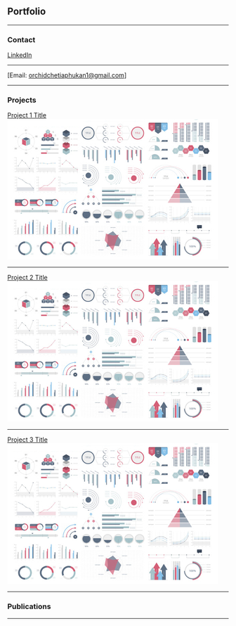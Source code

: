 
## Portfolio
---

### Contact

[LinkedIn](https://www.linkedin.com/in/orchid-chetia-phukan-7ba816169/)

----
[Email: orchidchetiaphukan1@gmail.com]

---

### Projects

[Project 1 Title](/sample_page)
<img src="images/dummy_thumbnail.jpg?raw=true"/>

---
[Project 2 Title](/pdf/sample_presentation.pdf)
<img src="images/dummy_thumbnail.jpg?raw=true"/>

---
[Project 3 Title](http://example.com/)
<img src="images/dummy_thumbnail.jpg?raw=true"/>

---

### Publications


---





